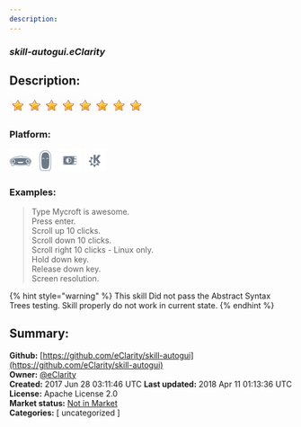 ```yaml
---
description: 
---
```


### _skill-autogui.eClarity_  
## Description:  
  
![](../.gitbook/assets/star.png)![](../.gitbook/assets/star.png)![](../.gitbook/assets/star.png)![](../.gitbook/assets/star.png)![](../.gitbook/assets/star.png)![](../.gitbook/assets/star.png)![](../.gitbook/assets/star.png)![](../.gitbook/assets/star.png)  
### Platform:  
 ![Mark I](../.gitbook/assets/mark-1-icon.png)  ![Mark II](../.gitbook/assets/mark-2-icon.png)  ![Picroft](../.gitbook/assets/picroft-icon.png)  ![plasmoid](../.gitbook/assets/kde.png)   
### Examples:  
> Type Mycroft is awesome.  
> Press enter.  
> Scroll up 10 clicks.  
> Scroll down 10 clicks.  
> Scroll right 10 clicks - Linux only.  
> Hold down key.  
> Release down key.  
> Screen resolution.  
  
{% hint style="warning" %}
This skill Did not pass the Abstract Syntax Trees testing. Skill properly do not work in current state.
{% endhint %}
  
## Summary:  
**Github:** [https://github.com/eClarity/skill-autogui](https://github.com/eClarity/skill-autogui)  
**Owner:** [@eClarity](https://github.com/eClarity)  
**Created:** 2017 Jun 28 03:11:46 UTC  **Last updated:** 2018 Apr 11 01:13:36 UTC  
**License:** Apache License 2.0  
**Market status:** [Not in Market](https://market.mycroft.ai/skill/)  
**Categories:** [ uncategorized ]   
